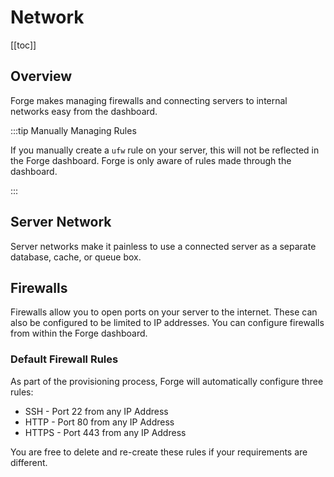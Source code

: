 # Network

[[toc]]

## Overview

Forge makes managing firewalls and connecting servers to internal networks easy from the dashboard.


:::tip Manually Managing Rules

If you manually create a `ufw` rule on your server, this will not be reflected in the Forge dashboard. Forge is only aware of rules made through the dashboard.

:::

## Server Network

Server networks make it painless to use a connected server as a separate database, cache, or queue box.

## Firewalls

Firewalls allow you to open ports on your server to the internet. These can also be configured to be limited to IP addresses. You can configure firewalls from within the Forge dashboard.

### Default Firewall Rules

As part of the provisioning process, Forge will automatically configure three rules:

- SSH - Port 22 from any IP Address
- HTTP - Port 80 from any IP Address
- HTTPS - Port 443 from any IP Address

You are free to delete and re-create these rules if your requirements are different.
